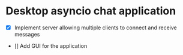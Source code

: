 # Desktop asyncio chat application

- [x] Implement server allowing multiple clients to connect and receive messages
- [] Add GUI for the application